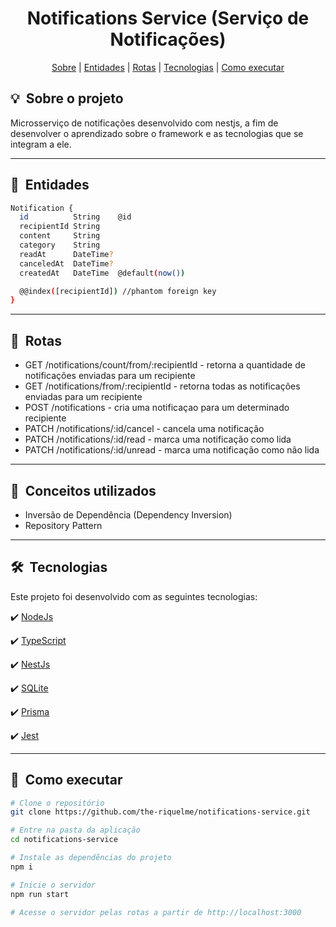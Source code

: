 <h1 align="center"> Notifications Service (Serviço de Notificações) </h1>

<div align="center">
 <a href="#about">Sobre</a> |
 <a href="#entities">Entidades</a> |
 <a href="#routes">Rotas</a> |
 <a href="#technologies">Tecnologias</a> |
 <a href="#installation">Como executar</a>
</div>

<h2 id="about">💡&nbsp; Sobre o projeto</h2>

Microsserviço de notificações desenvolvido com nestjs, a fim de desenvolver o aprendizado sobre o framework e as tecnologias que se integram a ele.

---

<h2 id="entities">👥&nbsp; Entidades </h2>

```bash
Notification {
  id          String    @id
  recipientId String
  content     String
  category    String
  readAt      DateTime?
  canceledAt  DateTime?
  createdAt   DateTime  @default(now())

  @@index([recipientId]) //phantom foreign key
}
```

---

<h2 id="routes">📍&nbsp; Rotas </h2>

- GET /notifications/count/from/:recipientId - retorna a quantidade de notificações enviadas para um recipiente
- GET /notifications/from/:recipientId - retorna todas as notificações enviadas para um recipiente
- POST /notifications - cria uma notificaçao para um determinado recipiente
- PATCH /notifications/:id/cancel - cancela uma notificação
- PATCH /notifications/:id/read - marca uma notificação como lida
- PATCH /notifications/:id/unread - marca uma notificação como não lida

---

<h2 id="concepts">📒&nbsp; Conceitos utilizados </h2>

- Inversão de Dependência (Dependency Inversion)
- Repository Pattern

---

<h2 id="technologies">🛠&nbsp; Tecnologias</h2>

Este projeto foi desenvolvido com as seguintes tecnologias:

✔️ [NodeJs](https://nodejs.org/en/)

✔️ [TypeScript](https://www.typescriptlang.org/)

✔️ [NestJs](https://nestjs.com/)

✔️ [SQLite](https://sqlite.com/index.html)

✔️ [Prisma](https://www.prisma.io/)

✔️ [Jest](https://jestjs.io/)

---

<h2 id="installation">🚀&nbsp; Como executar </h2>

```bash
# Clone o repositório
git clone https://github.com/the-riquelme/notifications-service.git

# Entre na pasta da aplicação
cd notifications-service

# Instale as dependẽncias do projeto
npm i

# Inicie o servidor
npm run start

# Acesse o servidor pelas rotas a partir de http://localhost:3000
```
